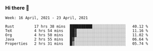 ### Hi there 👋

<!--START_SECTION:waka-->
```text
Week: 16 April, 2021 - 23 April, 2021

Rust         17 hrs 38 mins  ██████████░░░░░░░░░░░░░░░   40.12 % 
TeX          4 hrs 54 mins   ██▓░░░░░░░░░░░░░░░░░░░░░░   11.16 % 
Org          4 hrs 50 mins   ██▓░░░░░░░░░░░░░░░░░░░░░░   11.02 % 
Java         2 hrs 55 mins   █▓░░░░░░░░░░░░░░░░░░░░░░░   06.64 % 
Properties   2 hrs 31 mins   █▒░░░░░░░░░░░░░░░░░░░░░░░   05.74 % 
```
<!--END_SECTION:waka-->

<!--
**yqmmm/yqmmm** is a ✨ _special_ ✨ repository because its `README.md` (this file) appears on your GitHub profile.

Here are some ideas to get you started:

- 🔭 I’m currently working on ...
- 🌱 I’m currently learning ...
- 👯 I’m looking to collaborate on ...
- 🤔 I’m looking for help with ...
- 💬 Ask me about ...
- 📫 How to reach me: ...
- 😄 Pronouns: ...
- ⚡ Fun fact: ...
-->
